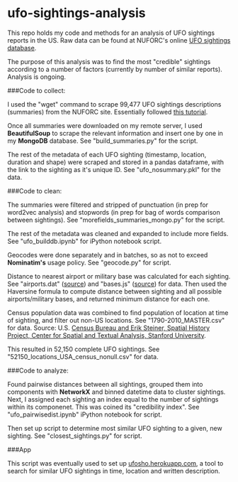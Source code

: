 # ufo-sightings-analysis

This repo holds my code and methods for an analysis of UFO sightings reports in the US. Raw data can be found at NUFORC's online <a href = "http://www.nuforc.org/webreports.html" target="_blank">UFO sightings database</a>.

The purpose of this analysis was to find the most "credible" sightings according to a number of factors (currently by number of similar reports). Analysis is ongoing.


###Code to collect:

I used the "wget" command to scrape 99,477 UFO sightings descriptions (summaries) from the NUFORC site. Essentially followed <a href = "http://blog.scotterussell.com/post/93524577748/ufo-data-science-how-we-get-data-part-2" target="_blank">this tutorial</a>.

Once all summaries were downloaded on my remote server, I used <b>BeautifulSoup</b> to scrape the relevant information and insert one by one in my <b>MongoDB</b> database. See "build_summaries.py" for the script.

The rest of the metadata of each UFO sighting (timestamp, location, duration and shape) were scraped and stored in a pandas dataframe, with the link to the sighting as it's unique ID. See "ufo_nosummary.pkl" for the data.


###Code to clean:

The summaries were filtered and stripped of punctuation (in prep for word2vec analysis) and stopwords (in prep for bag of words comparison between sightings). See "morefields_summaries_mongo.py" for the script.

The rest of the metadata was cleaned and expanded to include more fields. See "ufo_builddb.ipynb" for iPython notebook script.

Geocodes were done separately and in batches, so as not to exceed <b>Nominatim's</b> usage policy. See "geocode.py" for script.

Distance to nearest airport or military base was calculated for each sighting. See "airports.dat" (<a href = "http://openflights.org/data.html" target="_blank">source</a>) and "bases.js" (<a href = "http://empire.is/" target="_blank">source</a>) for data. Then used the Haversine formula to compute distance between sighting and all possible airports/military bases, and returned minimum distance for each one.

Census population data was combined to find population of location at time of sighting, and filter out non-US locations. See "1790-2010_MASTER.csv" for data. Source: U.S. <a href = "https://github.com/cestastanford/historical-us-city-populations" target="_blank">Census Bureau and Erik Steiner, Spatial History Project, Center for Spatial and Textual Analysis, Stanford University</a>. 

This resulted in 52,150 complete UFO sightings. See "52150_locations_USA_census_nonull.csv" for data.


###Code to analyze:

Found pairwise distances between all sightings, grouped them into components with <b>NetworkX</b> and binned datetime data to cluster sightings. Next, I assigned each sighting an index equal to the number of sightings within its componenet. This was coined its "credibility index". See "ufo_pairwisedist.ipynb" iPython notebook for script.

Then set up script to determine most similar UFO sighting to a given, new sighting. See "closest_sightings.py" for script.


###App

This script was eventually used to set up <a href = "ufosho.herokuapp.com" target="_blank">ufosho.herokuapp.com</a>, a tool to search for similar UFO sightings in time, location and written description. 
